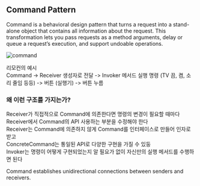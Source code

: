 ## Command Pattern

Command is a behavioral design pattern that turns a request into a stand-alone object that contains all information about the request.
This transformation lets you pass requests as a method arguments, delay or queue a request’s execution, and support undoable operations.

![command](https://user-images.githubusercontent.com/76534087/189285766-8e81b581-0097-4bbd-b428-cc28afcb9f54.jpg)

리모컨의 예시  
Command -> Receiver 생성자로 전달 -> Invoker 메서드 실행
명령 (TV 끔, 켬, 소리 줄임 등등) -> 버튼 (실행기) -> 버튼 누름

### 왜 이런 구조를 가지는가?

Receiver가 직접적으로 Command에 의존한다면 명령의 변경이 필요할 때마다   
Receiver에서 Command의 API 사용하는 부분을 수정해야 한다  
Receiver는 Command에 의존하지 않게 Command를 인터페이스로 만들어 인자로 받고    
ConcreteCommand는 통일된 API로 다양한 구현을 가질 수 있둥  
Invoker는 명령이 어떻게 구현되었는지 알 필요가 없이 자신만의 실행 메서드를 수행하면 된다

Command establishes unidirectional connections between senders and receivers.